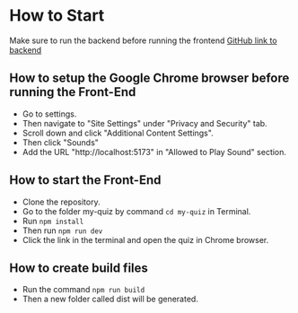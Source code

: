 # How to Start
Make sure to run the backend before running the frontend
[GitHub link to backend](https://github.com/TeamLyoko/power-defense-quiz-backend/tree/dev/security)

## How to setup the Google Chrome browser before running the Front-End
* Go to settings.
* Then navigate to "Site Settings" under "Privacy and Security" tab.
* Scroll down and click "Additional Content Settings".
* Then click "Sounds"
* Add the URL "http://localhost:5173" in "Allowed to Play Sound" section.

## How to start the Front-End
* Clone the repository. 
* Go to the folder my-quiz by command `cd my-quiz` in Terminal.
* Run `npm install `
* Then run `npm run dev`
* Click the link in the terminal and open the quiz in Chrome browser.

## How to create build files
* Run the command `npm run build`
* Then a new folder called dist will be generated.


